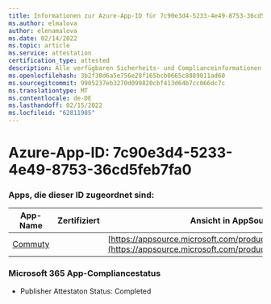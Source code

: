 ```yaml
---
title: Informationen zur Azure-App-ID für 7c90e3d4-5233-4e49-8753-36cd5feb7fa0
ms.author: elmalova
author: elenamalova
ms.date: 02/14/2022
ms.topic: article
ms.service: attestation
certification_type: attested
description: Alle verfügbaren Sicherheits- und Complianceinformationen für 7c90e3d4-5233-4e49-8753-36cd5feb7fa0.
ms.openlocfilehash: 3b2f38d6a5e756e28f165bcb0665c8889011ad60
ms.sourcegitcommit: 9905237eb3270d099820cbf413d64b7cc066dc7c
ms.translationtype: MT
ms.contentlocale: de-DE
ms.lasthandoff: 02/15/2022
ms.locfileid: "62811985"
---
```

# <a name="azure-app-id-7c90e3d4-5233-4e49-8753-36cd5feb7fa0"></a>Azure-App-ID: 7c90e3d4-5233-4e49-8753-36cd5feb7fa0


### <a name="apps-associated-with-this-id"></a>Apps, die dieser ID zugeordnet sind:
| **App-Name** | **Zertifiziert** | **Ansicht in AppSource** |
|--------------|---------------|-----------------------|
| [Commuty](https://docs.microsoft.com/microsoft-365-app-certification/forward/WA200003325) |  | [https://appsource.microsoft.com/product/office/WA200003325](https://appsource.microsoft.com/product/office/WA200003325) |

### <a name="microsoft-365-app-compliance-status"></a>Microsoft 365 App-Compliancestatus
- Publisher Attestaton Status: Completed
